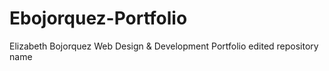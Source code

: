 # Ebojorquez-Portfolio
Elizabeth Bojorquez Web Design &amp; Development Portfolio
edited repository name
